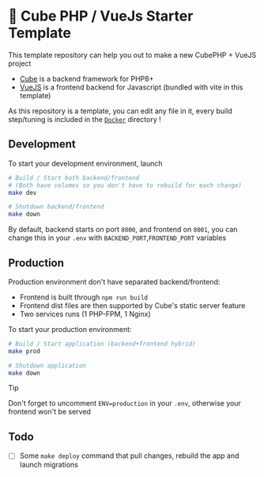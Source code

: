# 🚀 Cube PHP / VueJs Starter Template

This template repository can help you out to make a new CubePHP + VueJS project

- [Cube](https://github.com/yonis-savary/cube) is a backend framework for PHP8+
- [VueJS](https://vuejs.org/) is a frontend backend for Javascript (bundled with vite in this template)


As this repository is a template, you can edit any file in it, every build step/tuning is included in the [`Docker`](./Docker) directory !

## Development

To start your development environment, launch

```sh
# Build / Start both backend/frontend
# (Both have volumes so you don't have to rebuild for each change)
make dev

# Shutdown backend/frontend
make down
```

By default, backend starts on port `8000`, and frontend on `8001`, you can change this in your `.env` with `BACKEND_PORT`,`FRONTEND_PORT` variables


## Production

Production environment don't have separated backend/frontend:
- Frontend is built through `npm run build`
- Frontend dist files are then supported by Cube's static server feature
- Two services runs (1 PHP-FPM, 1 Nginx)

To start your production environment:
```sh
# Build / Start application (backend+frontend hybrid)
make prod

# Shutdown application
make down
```


> [!TIP]
> Don't forget to uncomment `ENV=production` in your `.env`, otherwise your frontend won't be served

## Todo

- [ ] Some `make deploy` command that pull changes, rebuild the app and launch migrations

